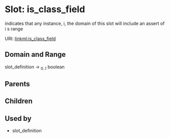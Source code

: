 
# Slot: is_class_field


indicates that any instance, i,  the domain of this slot will include an assert of i s range

URI: [linkml:is_class_field](https://w3id.org/linkml/is_class_field)


## Domain and Range

slot_definition &#8594;  <sub>0..1</sub> boolean

## Parents


## Children


## Used by

 * slot_definition
